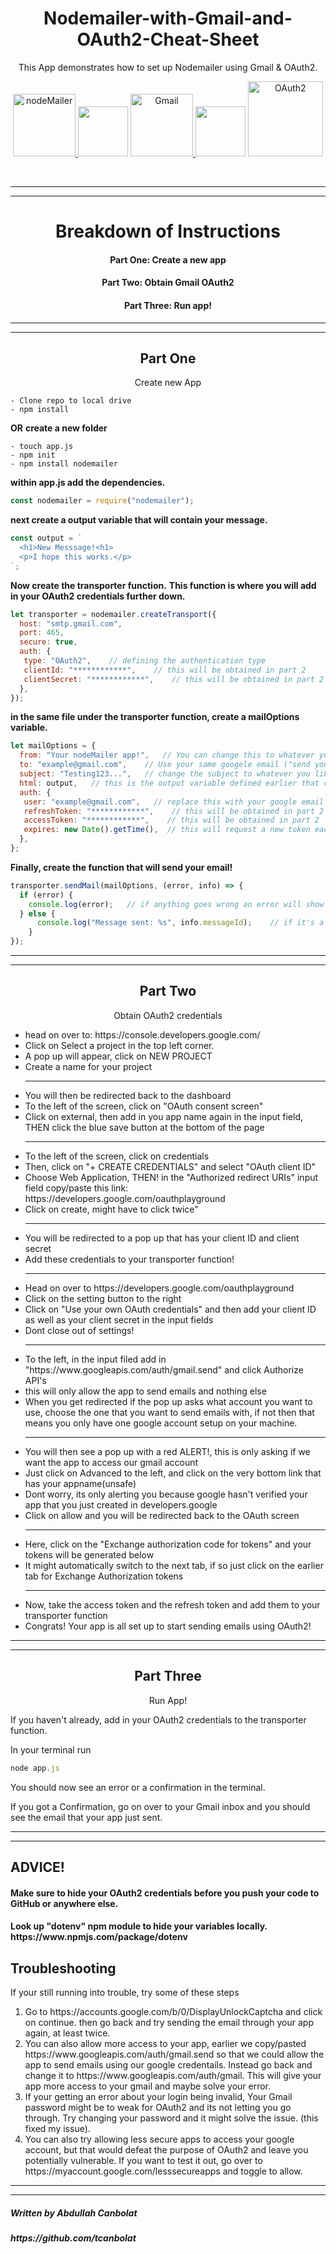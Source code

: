 <h1 align="center">Nodemailer-with-Gmail-and-OAuth2-Cheat-Sheet</h1>

<p align="center">This App demonstrates how to set up Nodemailer using Gmail &amp; OAuth2.</p>

<p align="center" >
  <a href="https://nodemailer.com/about/">
    <img height="100px" width="100px" src="logos/nodeMailer.png" alt="nodeMailer">
  </a>
  <img height="80px" width="80px" src="logos/plusSign.png"/>
  <a href="https://Gmail.com">
    <img height="100px" width="100px" src="logos/Gmail.png" alt="Gmail">
  </a>
  <img height="80px" width="80px" src="logos/plusSign.png"/>
  <a href="https://oauth.net/2/">
    <img height="120px" width="120px" src="logos/imageedit_1_3752143845.png" alt="OAuth2">
  </a>
</p>
<br/>

___
___

<h1 align="center">Breakdown of Instructions</h1>
<h4 align="center">Part One: Create a new app</h4>
<h4 align="center">Part Two: Obtain Gmail OAuth2</h4>
<h4 align="center">Part Three: Run app!</h4>


___
___


<h2 align="center">Part One</h2>
<p align="center">Create new App</p>

```
- Clone repo to local drive
- npm install
```
<strong>OR</strong>
<strong>create a new folder</strong>
```
- touch app.js
- npm init
- npm install nodemailer
```
<strong>within app.js add the dependencies.</strong>
```javaScript
const nodemailer = require("nodemailer");
```
<strong>next create a output variable that will contain your message.</strong>
```javaScript
const output = `
  <h1>New Messsage!<h1>
  <p>I hope this works.</p>
`;
```
<strong>Now create the transporter function.</strong>
<strong>This function is where you will add in your OAuth2 credentials further down.</strong>

```javaScript
let transporter = nodemailer.createTransport({
  host: "smtp.gmail.com",
  port: 465,
  secure: true,
  auth: {
   type: "OAuth2",    // defining the authentication type
   clientId: "************",    // this will be obtained in part 2
   clientSecret: "************",    // this will be obtained in part 2     
  },
});
```

<strong>in the same file under the transporter function, create a mailOptions variable.</strong>

```javaScript
let mailOptions = {
  from: "Your nodeMailer app!",   // You can change this to whatever you like. !this is NOT where you add in the email address!
  to: "example@gmail.com",    // Use your same googele email ("send yourself an email") to test if the app works.
  subject: "Testing123...",   // change the subject to whatever you like.
  html: output,   // this is the output variable defined earlier that contains our message.
  auth: {
   user: "example@gmail.com",   // replace this with your google email
   refreshToken: "************",    // this will be obtained in part 2 
   accessToken: "************",    // this will be obtained in part 2 
   expires: new Date().getTime(),  // this will request a new token each time so that it never expires. google allows up to 10,000 requests per day for free.
  },
};
```

<strong>Finally, create the function that will send your email!</strong>

```javaScript
transporter.sendMail(mailOptions, (error, info) => {  
  if (error) {
    console.log(error);   // if anything goes wrong an error will show up in your terminal.
  } else {
      console.log("Message sent: %s", info.messageId);    // if it's a success, a confirmation will show up in your terminal.
    }
});
```

___
___


<h2 align="center">Part Two</h2>
<p align="center">Obtain OAuth2 credentials</p>

<ul>
<li>head on over to: https://console.developers.google.com/</li>
<li>Click on Select a project in the top left corner.</li>
<li>A pop up will appear, click on NEW PROJECT</li>
<li>Create a name for your project</li>
  
___


<li>You will then be redirected back to the dashboard</li>
<li>To the left of the screen, click on "OAuth consent screen"</li>
<li>Click on external, then add in you app name again in the input field, THEN click the blue save button at the bottom of the page</li>
  
___


<li>To the left of the screen, click on credentials</li>
<li>Then, click on "+ CREATE CREDENTIALS" and select "OAuth client ID"</li>
<li>Choose Web Application, THEN! in the "Authorized redirect URIs" input field copy/paste this link: https://developers.google.com/oauthplayground </li>
<li>Click on create, might have to click twice"</li>
  
___


<li>You will be redirected to a pop up that has your client ID and client secret</li>
<li>Add these credentials to your transporter function!</li>
  
___


<li>Head on over to https://developers.google.com/oauthplayground</li>
<li>Click on the setting button to the right</li>
<li>Click on "Use your own OAuth credentials" and then add your client ID as well as your client secret in the input fields</li>
<li>Dont close out of settings!</li>
  
___


<li>To the left, in the input filed add in "https://www.googleapis.com/auth/gmail.send" and click Authorize API's</li>
<li>this will only allow the app to send emails and nothing else</li>
<li>When you get redirected if the pop up asks what account you want to use, choose the one that you want to send emails with, if not then that means you only have one google account setup on your machine.</li>
  
___


<li>You will then see a pop up with a red ALERT!, this is only asking if we want the app to access our gmail account</li>
<li>Just click on Advanced to the left, and click on the very bottom link that has your appname(unsafe)
<li>Dont worry, its only alerting you because google hasn't verified your app that you just created in developers.google</li>
<li>Click on allow and you will be redirected back to the OAuth screen</li>
  
___


<li>Here, click on the "Exchange authorization code for tokens" and your tokens will be generated below</li>
<li>It might automatically switch to the next tab, if so just click on the earlier tab for Exchange Authorization tokens</li>
  
___


<li>Now, take the access token and the refresh token and add them to your transporter function</li>
<li>Congrats! Your app is all set up to start sending emails using OAuth2!</li>
</ul>


___
___


<h2 align="center">Part Three</h2>
<p align="center">Run App!</p>

<p>If you haven't already, add in your OAuth2 credentials to the transporter function.</p>
<p>In your terminal run</p>

```javaScript
node app.js
```

<p>You should now see an error or a confirmation in the terminal.</p>
<p>If you got a Confirmation, go on over to your Gmail inbox and you should see the email that your app just sent.<p>

___
___


<h2>ADVICE!</h2>
<h4>Make sure to hide your OAuth2 credentials before you push your code to GitHub or anywhere else.<h4>
<h4>Look up "dotenv" npm module to hide your variables locally. https://www.npmjs.com/package/dotenv<h4>
  

<h2>Troubleshooting</h2>
<p>If your still running into trouble, try some of these steps<p>
<ol>
  <li>Go to https://accounts.google.com/b/0/DisplayUnlockCaptcha and click on continue. then go back and try sending the email through         your app again, at least twice.
  </li>
  <li>You can also allow more access to your app, earlier we copy/pasted https://www.googleapis.com/auth/gmail.send so that we could allow the app to send emails using our google credentails. Instead go back and change it to https://www.googleapis.com/auth/gmail. This will give your app more access to your gmail and maybe solve your error.
  </li>
  <li>If your getting an error about your login being invalid, Your Gmail password might be to weak for OAuth2 and its not letting you go through. Try changing your password and it might solve the issue. (this fixed my issue).
  </li>
  <li>You can also try allowing less secure apps to access your google account, but that would defeat the purpose of OAuth2 and leave you potentially vulnerable. If you want to test it out, go over to https://myaccount.google.com/lesssecureapps and toggle to allow.
  </li>
</ol>

___
___

<h5>Written by Abdullah Canbolat<h5>
<h5>https://github.com/tcanbolat<h5>
